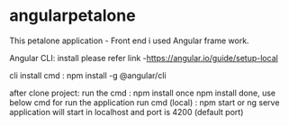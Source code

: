 # angularpetalone

This petalone application - Front end i used Angular frame work.

Angular CLI:
install please refer link -https://angular.io/guide/setup-local

cli install cmd : npm install -g @angular/cli

after clone project:
run the cmd : npm install
once npm install done, use below cmd for run the application
run cmd (local) : npm start or ng serve
 application will start in localhost and port is 4200 (default port)
 
